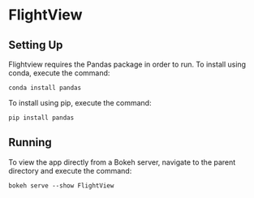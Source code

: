 # FlightView

## Setting Up

Flightview requires the Pandas package in order to run. To install using
conda, execute the command:

    conda install pandas

To install using pip, execute the command:

    pip install pandas

## Running

To view the app directly from a Bokeh server, navigate to the parent directory and execute the command:

    bokeh serve --show FlightView